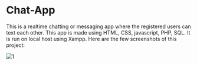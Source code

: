 # Chat-App
This is a realtime chatting or messaging app where the registered users can text each other.
This app is made using HTML, CSS, javascript, PHP, SQL. It is run on local host using Xampp.
Here are the few screenshots of this project:

![1](https://github.com/rajsekhar093/Chat-App/assets/103754629/c6fe5dcd-7148-47d9-b775-31196feecb5b)

